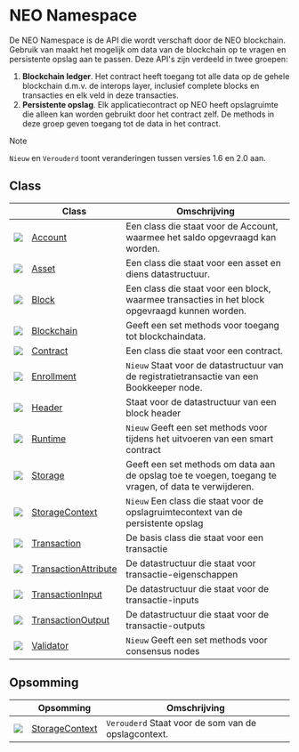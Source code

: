 # NEO Namespace

De NEO Namespace is de API die wordt verschaft door de NEO blockchain. Gebruik van maakt het mogelijk om data van de blockchain op te vragen en persistente opslag aan te passen. Deze API's zijn verdeeld in twee groepen:

1. **Blockchain ledger**. Het contract heeft toegang tot alle data op de gehele blockchain d.m.v. de interops layer, inclusief complete blocks en transacties en elk veld in deze transacties.
2. **Persistente opslag**. Elk applicatiecontract op NEO heeft opslagruimte die alleen kan worden gebruikt door het contract zelf. De methods in deze groep geven toegang tot de data in het contract.

> [!Note]
> `Nieuw` en `Verouderd` toont veranderingen tussen versies 1.6 en 2.0 aan.

## Class

| | Class | Omschrijving |
| ---------------------------------------- | ---------------------------------------- | ---------------------- |
| ![](https://i-msdn.sec.s-msft.com/dynimg/IC29808.jpeg) | [Account](neo/Account.md)          | Een class die staat voor de Account, waarmee het saldo opgevraagd kan worden.      |
| ![](https://i-msdn.sec.s-msft.com/dynimg/IC29808.jpeg) | [Asset](neo/Asset.md)              | Een class die staat voor een asset en diens datastructuur.         |
| ![](https://i-msdn.sec.s-msft.com/dynimg/IC29808.jpeg) | [Block](neo/Block.md)              | Een class die staat voor een block, waarmee transacties in het block opgevraagd kunnen worden.  |
| ![](https://i-msdn.sec.s-msft.com/dynimg/IC29808.jpeg) | [Blockchain](neo/Blockchain.md)    | Geeft een set methods voor toegang tot blockchaindata.  |
| ![](https://i-msdn.sec.s-msft.com/dynimg/IC29808.jpeg) | [Contract](neo/Contract.md)        | Een class die staat voor een contract.                |
| ![](https://i-msdn.sec.s-msft.com/dynimg/IC29808.jpeg) | [Enrollment](neo/Enrollment.md)    | `Nieuw` Staat voor de datastructuur van de registratietransactie van een Bookkeeper node. |
| ![](https://i-msdn.sec.s-msft.com/dynimg/IC29808.jpeg) | [Header](neo/Header.md)            | Staat voor de datastructuur van een block header           |
| ![](https://i-msdn.sec.s-msft.com/dynimg/IC29808.jpeg) | [Runtime](neo/Runtime.md)          | `Nieuw` Geeft een set methods voor tijdens het uitvoeren van een smart contract   |
| ![](https://i-msdn.sec.s-msft.com/dynimg/IC29808.jpeg) | [Storage](neo/Storage.md)          | Geeft een set methods om data aan de opslag toe te voegen, toegang te vragen, of data te verwijderen. |
| ![](https://i-msdn.sec.s-msft.com/dynimg/IC29808.jpeg) | [StorageContext](neo/StorageContext.md) | `Nieuw` Een class die staat voor de opslagruimtecontext van de persistente opslag|
| ![](https://i-msdn.sec.s-msft.com/dynimg/IC29808.jpeg) | [Transaction](neo/Transaction.md)  |  De basis class die staat voor een transactie            |
| ![](https://i-msdn.sec.s-msft.com/dynimg/IC29808.jpeg) | [TransactionAttribute](neo/TransactionAttribute.md) | De datastructuur die staat voor transactie-eigenschappen          |
| ![](https://i-msdn.sec.s-msft.com/dynimg/IC29808.jpeg) | [TransactionInput](neo/TransactionInput.md) | De datastructuur die staat voor de transactie-inputs         |
| ![](https://i-msdn.sec.s-msft.com/dynimg/IC29808.jpeg) | [TransactionOutput](neo/TransactionOutput.md) | De datastructuur die staat voor de transactie-outputs         |
| ![](https://i-msdn.sec.s-msft.com/dynimg/IC29808.jpeg) | [Validator](neo/Validator.md)      | `Nieuw` Geeft een set methods voor consensus nodes  |

## Opsomming

|  | Opsomming | Omschrijving |
| ---------------------------------------- | ---------------------------------------- | ----------------------- |
| ![](https://i-msdn.sec.s-msft.com/dynimg/IC134134.jpeg) | [StorageContext](neo/StorageContext2.md) | `Verouderd`  Staat voor de som van de opslagcontext. |
